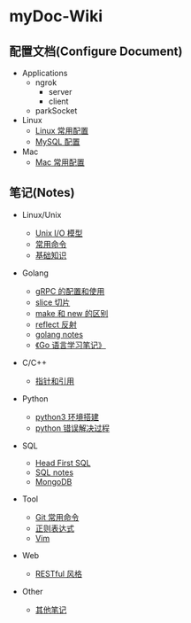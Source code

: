 # myDoc-Wiki

## 配置文档(Configure Document)
* Applications
    * ngrok
        * server
        * client
    * parkSocket
* Linux
    * [Linux 常用配置](https://github.com/gobomb/myDoc/wiki/linux-conf)
    * [MySQL 配置](https://github.com/gobomb/myDoc/wiki/mysql-conf)
* Mac
    * [Mac 常用配置](https://github.com/gobomb/myDoc/wiki/mac-conf)
    
## 笔记(Notes)
* Linux/Unix
    * [Unix I/O 模型](https://github.com/gobomb/myDoc/wiki/io-model)
    * [常用命令](https://github.com/gobomb/myDoc/wiki/linux-cmd)
    * [基础知识](https://github.com/gobomb/myDoc/wiki/linux-note)
* Golang
    * [gRPC 的配置和使用](https://github.com/gobomb/myDoc/wiki/grpc)
    * [slice 切片](https://github.com/gobomb/myDoc/wiki/slice)
    * [make 和 new 的区别](https://github.com/gobomb/myDoc/wiki/make-and-new)
    * [reflect 反射](https://github.com/gobomb/myDoc/wiki/reflect)
    * [golang notes](https://github.com/gobomb/myDoc/wiki/golang-notes)
    * [《Go 语言学习笔记》](https://github.com/gobomb/myDoc/wiki/go-learning-note)
* C/C++
    * [指针和引用](https://github.com/gobomb/myDoc/wiki/pointer-and-reference)

* Python
	* [python3 环境搭建](https://github.com/gobomb/myDoc/wiki/python3-install)
	* [python 错误解决过程](https://github.com/gobomb/myDoc/wiki/python3-issus) 	

* SQL
    * [Head First SQL](https://github.com/gobomb/myDoc/wiki/head_first_sql)
    * [SQL notes](https://github.com/gobomb/myDoc/wiki/sql-notes)
    * [MongoDB](https://github.com/gobomb/myDoc/wiki/mongodb)
* Tool
    * [Git 常用命令](https://github.com/gobomb/myDoc/wiki/git)
    * [正则表达式](https://github.com/gobomb/myDoc/wiki/regex)
    * [Vim](https://github.com/gobomb/myDoc/wiki/vim)
* Web
    * [RESTful 风格](https://github.com/gobomb/myDoc/wiki/restful)
* Other
    * [其他笔记](https://github.com/gobomb/myDoc/wiki/other-notes)
